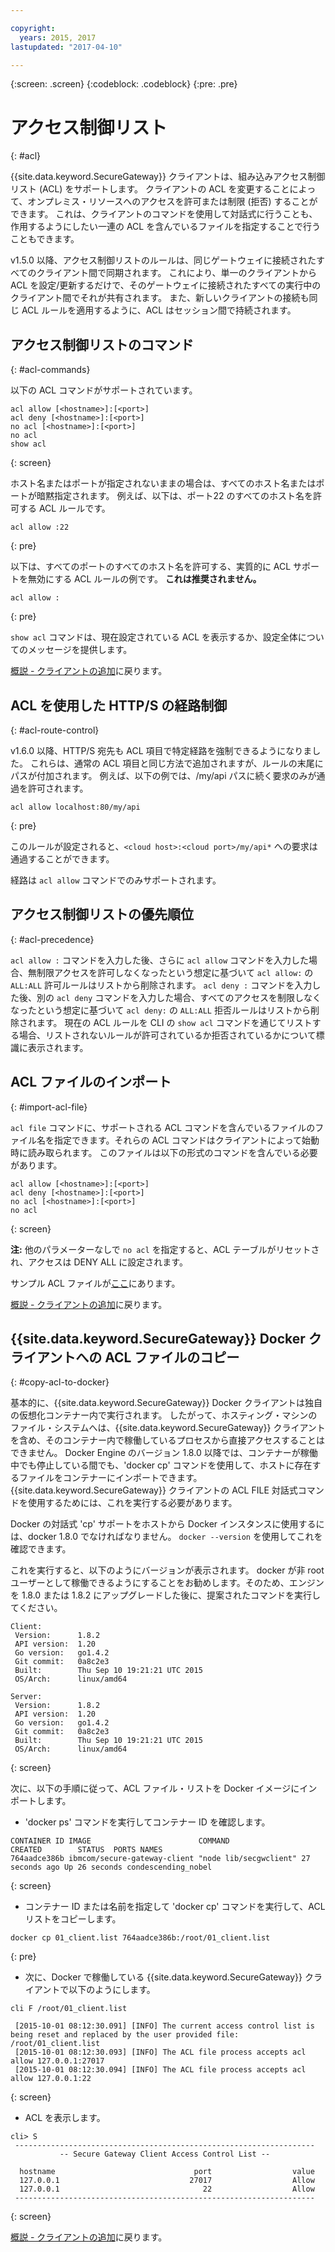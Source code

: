 ```yaml
---

copyright:
  years: 2015, 2017
lastupdated: "2017-04-10"

---
```

{:screen: .screen}
{:codeblock: .codeblock}
{:pre: .pre}

# アクセス制御リスト
{: #acl}

{{site.data.keyword.SecureGateway}} クライアントは、組み込みアクセス制御リスト (ACL) をサポートします。 クライアントの ACL を変更することによって、オンプレミス・リソースへのアクセスを許可または制限 (拒否) することができます。  これは、クライアントのコマンドを使用して対話式に行うことも、作用するようにしたい一連の ACL を含んでいるファイルを指定することで行うこともできます。

v1.5.0 以降、アクセス制御リストのルールは、同じゲートウェイに接続されたすべてのクライアント間で同期されます。  これにより、単一のクライアントから ACL を設定/更新するだけで、そのゲートウェイに接続されたすべての実行中のクライアント間でそれが共有されます。  また、新しいクライアントの接続も同じ ACL ルールを適用するように、ACL はセッション間で持続されます。

## アクセス制御リストのコマンド
{: #acl-commands}

以下の ACL コマンドがサポートされています。

```
acl allow [<hostname>]:[<port>]
acl deny [<hostname>]:[<port>]
no acl [<hostname>]:[<port>]
no acl
show acl
```
{: screen}

ホスト名またはポートが指定されないままの場合は、すべてのホスト名またはポートが暗黙指定されます。  例えば、以下は、ポート22 のすべてのホスト名を許可する ACL ルールです。

```
acl allow :22
```
{: pre}

以下は、すべてのポートのすべてのホスト名を許可する、実質的に ACL サポートを無効にする ACL ルールの例です。 <b>これは推奨されません。</b>

```
acl allow :
```
{: pre}

`show acl` コマンドは、現在設定されている ACL を表示するか、設定全体についてのメッセージを提供します。

[概説 - クライアントの追加](/docs/services/SecureGateway?topic=securegateway-add-client)に戻ります。

## ACL を使用した HTTP/S の経路制御
{: #acl-route-control}

v1.6.0 以降、HTTP/S 宛先も ACL 項目で特定経路を強制できるようになりました。  これらは、通常の ACL 項目と同じ方法で追加されますが、ルールの末尾にパスが付加されます。 例えば、以下の例では、/my/api パスに続く要求のみが通過を許可されます。

```
acl allow localhost:80/my/api
```
{: pre}

このルールが設定されると、`<cloud host>:<cloud port>/my/api*` への要求は通過することができます。

経路は `acl allow` コマンドでのみサポートされます。

## アクセス制御リストの優先順位
{: #acl-precedence}

`acl allow :` コマンドを入力した後、さらに `acl allow` コマンドを入力した場合、無制限アクセスを許可しなくなったという想定に基づいて `acl allow:` の `ALL:ALL` 許可ルールはリストから削除されます。  `acl deny :` コマンドを入力した後、別の `acl deny` コマンドを入力した場合、すべてのアクセスを制限しなくなったという想定に基づいて `acl deny:` の `ALL:ALL` 拒否ルールはリストから削除されます。  現在の ACL ルールを CLI の `show acl` コマンドを通じてリストする場合、リストされないルールが許可されているか拒否されているかについて標識に表示されます。

## ACL ファイルのインポート
{: #import-acl-file}

`acl file` コマンドに、サポートされる ACL コマンドを含んでいるファイルのファイル名を指定できます。それらの ACL コマンドはクライアントによって始動時に読み取られます。 このファイルは以下の形式のコマンドを含んでいる必要があります。

```
acl allow [<hostname>]:[<port>]
acl deny [<hostname>]:[<port>]
no acl [<hostname>]:[<port>]
no acl
```
{: screen}

<b>注:</b> 他のパラメーターなしで `no acl` を指定すると、ACL テーブルがリセットされ、アクセスは DENY ALL に設定されます。

サンプル ACL ファイルが[ここ](/docs/services/SecureGateway?topic=securegateway-acl-files)にあります。

[概説 - クライアントの追加](/docs/services/SecureGateway?topic=securegateway-add-client)に戻ります。

## {{site.data.keyword.SecureGateway}} Docker クライアントへの ACL ファイルのコピー
{: #copy-acl-to-docker}

基本的に、{{site.data.keyword.SecureGateway}} Docker クライアントは独自の仮想化コンテナー内で実行されます。  したがって、ホスティング・マシンのファイル・システムへは、{{site.data.keyword.SecureGateway}} クライアントを含め、そのコンテナー内で稼働しているプロセスから直接アクセスすることはできません。  Docker Engine のバージョン 1.8.0 以降では、コンテナーが稼働中でも停止している間でも、'docker cp' コマンドを使用して、ホストに存在するファイルをコンテナーにインポートできます。{{site.data.keyword.SecureGateway}} クライアントの ACL FILE 対話式コマンドを使用するためには、これを実行する必要があります。

Docker の対話式 'cp' サポートをホストから Docker インスタンスに使用するには、docker 1.8.0 でなければなりません。 `docker --version` を使用してこれを確認できます。

これを実行すると、以下のようにバージョンが表示されます。 docker が非 root ユーザーとして稼働できるようにすることをお勧めします。そのため、エンジンを 1.8.0 または 1.8.2 にアップグレードした後に、提案されたコマンドを実行してください。

```
Client:
 Version:      1.8.2
 API version:  1.20
 Go version:   go1.4.2
 Git commit:   0a8c2e3
 Built:        Thu Sep 10 19:21:21 UTC 2015
 OS/Arch:      linux/amd64

Server:
 Version:      1.8.2
 API version:  1.20
 Go version:   go1.4.2
 Git commit:   0a8c2e3
 Built:        Thu Sep 10 19:21:21 UTC 2015
 OS/Arch:      linux/amd64
```
{: screen}

次に、以下の手順に従って、ACL ファイル・リストを Docker イメージにインポートします。

- 'docker ps' コマンドを実行してコンテナー ID を確認します。

```
CONTAINER ID IMAGE                        COMMAND                CREATED        STATUS  PORTS NAMES
764aadce386b ibmcom/secure-gateway-client "node lib/secgwclient" 27 seconds ago Up 26 seconds condescending_nobel
```
{: screen}

- コンテナー ID または名前を指定して 'docker cp' コマンドを実行して、ACL リストをコピーします。

```
docker cp 01_client.list 764aadce386b:/root/01_client.list
```
{: pre}

- 次に、Docker で稼働している {{site.data.keyword.SecureGateway}} クライアントで以下のようにします。

```
cli F /root/01_client.list

 [2015-10-01 08:12:30.091] [INFO] The current access control list is being reset and replaced by the user provided file: /root/01_client.list
 [2015-10-01 08:12:30.093] [INFO] The ACL file process accepts acl allow 127.0.0.1:27017
 [2015-10-01 08:12:30.094] [INFO] The ACL file process accepts acl allow 127.0.0.1:22
```
{: screen}

- ACL を表示します。

```
cli> S
 -------------------------------------------------------------------
           -- Secure Gateway Client Access Control List --          

  hostname                               port                  value
  127.0.0.1                             27017                  Allow
  127.0.0.1                                22                  Allow
 -------------------------------------------------------------------
```
{: screen}

[概説 - クライアントの追加](/docs/services/SecureGateway?topic=securegateway-add-client)に戻ります。
